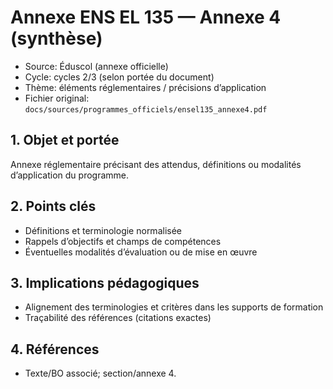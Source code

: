 # Annexe ENS EL 135 — Annexe 4 (synthèse)

- Source: Éduscol (annexe officielle)
- Cycle: cycles 2/3 (selon portée du document)
- Thème: éléments réglementaires / précisions d’application
- Fichier original: `docs/sources/programmes_officiels/ensel135_annexe4.pdf`

## 1. Objet et portée
Annexe réglementaire précisant des attendus, définitions ou modalités d’application du programme.

## 2. Points clés
- Définitions et terminologie normalisée
- Rappels d’objectifs et champs de compétences
- Éventuelles modalités d’évaluation ou de mise en œuvre

## 3. Implications pédagogiques
- Alignement des terminologies et critères dans les supports de formation
- Traçabilité des références (citations exactes)

## 4. Références
- Texte/BO associé; section/annexe 4.
